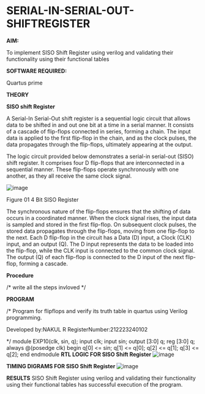 # SERIAL-IN-SERIAL-OUT-SHIFTREGISTER

**AIM:**

To implement  SISO Shift Register using verilog and validating their functionality using their functional tables

**SOFTWARE REQUIRED:**

Quartus prime

**THEORY**

**SISO shift Register**

A Serial-In Serial-Out shift register is a sequential logic circuit that allows data to be shifted in and out one bit at a time in a serial manner. It consists of a cascade of flip-flops connected in series, forming a chain. The input data is applied to the first flip-flop in the chain, and as the clock pulses, the data propagates through the flip-flops, ultimately appearing at the output.

The logic circuit provided below demonstrates a serial-in serial-out (SISO) shift register. It comprises four D flip-flops that are interconnected in a sequential manner. These flip-flops operate synchronously with one another, as they all receive the same clock signal.

![image](https://github.com/naavaneetha/SERIAL-IN-SERIAL-OUT-SHIFTREGISTER/assets/154305477/e81c4072-37f9-46c6-8145-566764b74c3a)

Figure 01 4 Bit SISO Register

The synchronous nature of the flip-flops ensures that the shifting of data occurs in a coordinated manner. When the clock signal rises, the input data is sampled and stored in the first flip-flop. On subsequent clock pulses, the stored data propagates through the flip-flops, moving from one flip-flop to the next.
Each D flip-flop in the circuit has a Data (D) input, a Clock (CLK) input, and an output (Q). The D input represents the data to be loaded into the flip-flop, while the CLK input is connected to the common clock signal. The output (Q) of each flip-flop is connected to the D input of the next flip-flop, forming a cascade.

**Procedure**

/* write all the steps invloved */

**PROGRAM**

/* Program for flipflops and verify its truth table in quartus using Verilog programming.

Developed by:NAKUL R RegisterNumber:212223240102

*/
        module EXP10(clk, sin, q);
            input clk;
           input sin;
               output [3:0] q;
               reg [3:0] q;
                 always @(posedge clk)
                 begin
              q[0] <= sin;
                  q[1] <= q[0];
                   q[2] <= q[1];
                  q[3] <= q[2];
                       end
                       endmodule
**RTL LOGIC FOR SISO Shift Register**
![image](https://github.com/user-attachments/assets/b961290c-f57e-4606-9c4f-1dd7a3469d3f)

**TIMING DIGRAMS FOR SISO Shift Register**
![image](https://github.com/user-attachments/assets/994a7d74-2083-44b6-a31f-73c4fd247adb)

**RESULTS**
SISO Shift Register using verilog and validating their functionality using their functional tables has successful execution of the program.
